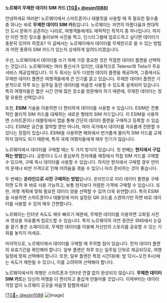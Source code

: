 **노르웨이 무제한 데이터 SIM 카드 [[TG💪+ @esim1088](https://t.me/s/esim1088)]**

안녕하세요 여러분! 노르웨이에서 스마트폰이나 태블릿을 사용할 때 꼭 필요한 필수품 중 하나는 바로 **무제한 데이터 SIM 카드**입니다. 노르웨이는 자연의 아름다움과 현대적인 도시 문화가 공존하는 나라로, 여행객들에게도 매력적인 목적지 중 하나입니다. 하지만 이런 멋진 장소를 둘러보며 사진을 찍고, 인스타그램에 업로드하고 싶다면 데이터가 충분히 있어야 하겠죠? 이 글에서는 노르웨이에서 데이터를 무제한으로 쓸 수 있는 방법과 어떤 종류의 SIM 카드가 있는지 상세하게 알려드리겠습니다.

우선, 노르웨이에서 데이터를 쓰기 위해 가장 중요한 것은 적절한 데이터 플랜을 선택하는 것입니다. 노르웨이에는 여러 통신사가 있지만, 대표적으로 Telenor와 Telia가 주요 서비스 제공업체입니다. 이 두 회사는 모두 다양한 데이터 플랜을 제공하며, 그중에서도 무제한 데이터 플랜은 여행객들에게 큰 인기를 끌고 있습니다. 무제한 데이터 플랜은 기본적으로 하루 또는 일주일 동안 데이터를 마음껏 사용할 수 있도록 설계되어 있습니다. 특히 여행자들은 짧은 시간 안에 많은 장소를 방문해야 하기 때문에, 무제한 데이터는 정말 유용한 선택입니다.

또한, **ESIM** 기술을 이용하면 더 편리하게 데이터를 사용할 수 있습니다. ESIM은 전통적인 물리적 SIM 카드를 대체하는 새로운 형태의 SIM 카드입니다. 이 ESIM을 사용하면 스마트폰이나 태블릿에서 앱을 통해 간단히 데이터 플랜을 구매하고 등록할 수 있습니다. ESIM은 공간을 절약할 뿐만 아니라, 여러 국가에서 데이터를 자유롭게 전환할 수 있다는 장점이 있습니다. ESIM을 사용하면 해외에서 번거롭게 물리적 SIM 카드를 교체하지 않아도 되기 때문에, 특히 국제 여행자들에게 매우 인기가 많습니다.

노르웨이에서 데이터를 구매할 때는 두 가지 방식이 있습니다. 첫 번째는 **현지에서 구입하는 방법**입니다. 공항이나 도시 중심부의 전자제품 매장에서 직접 SIM 카드를 구매할 수 있으며, 구매 즉시 데이터를 사용할 수 있습니다. 하지만 현지에서 구매할 경우 언어의 문제나 비싼 가격으로 인해 어려움을 겪을 수 있으니 미리 준비하는 것이 좋습니다.

두 번째는 **온라인으로 사전 구매하는 방법**입니다. 온라인으로 미리 데이터 플랜을 구매하면 도착 후 바로 사용 가능하고, 보통 현지보다 저렴한 가격에 구매할 수 있습니다. 또한, 여행 계획에 맞춰 필요한 데이터 양을 선택할 수 있어 더욱 유연합니다. 특히 ESIM을 사용하면 스마트폰이나 태블릿에 미리 설정된 QR 코드를 스캔하기만 하면 바로 데이터를 사용할 수 있어 매우 간편합니다.

노르웨이는 인터넷 속도도 매우 빠르기 때문에, 무제한 데이터를 이용하면 고화질 사진과 영상을 자유롭게 업로드할 수 있습니다. 특히 노르웨이의 자연 경관은 SNS에서 눈길을 끌기 좋은 소재이므로, 무제한 데이터를 이용해 자신만의 스토리를 공유할 수 있는 기회를 놓치지 마세요.

마지막으로, 노르웨이에서 데이터를 구매할 때 주의할 점이 있습니다. 먼저 데이터 플랜의 유효기간을 확인해야 합니다. 일부 플랜은 하루 또는 일주일 단위로 제공되므로, 여행 일정에 맞춰 선택해야 합니다. 또한, 일부 플랜은 특정 시간대(예: 밤 12시~오전 6시)에는 속도가 제한될 수 있으니, 이를 고려하여 선택해야 합니다.

노르웨이에서의 여행은 스마트폰과 인터넷 연결 없이 완성되지 않습니다. **무제한 데이터 SIM 카드**는 당신의 여행을 더 편리하고 즐겁게 만들어줄 것입니다. 이제부터는 데이터 걱정 없이 노르웨이 곳곳을 마음껏 탐험하세요!

[[TG💪+ @esim1088](https://t.me/s/esim1088) ![Image](https://i.postimg.cc/Y0z9fWf4/image.png)]